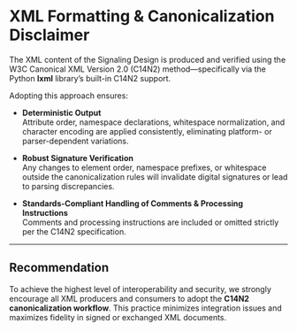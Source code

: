 # XML Formatting & Canonicalization Disclaimer

The XML content of the Signaling Design is produced and verified using the W3C Canonical XML Version 2.0 (C14N2) method—specifically via the Python **lxml** library’s built-in C14N2 support. 

Adopting this approach ensures:

- **Deterministic Output**  
  Attribute order, namespace declarations, whitespace normalization, and character encoding are applied consistently, eliminating platform- or parser-dependent variations.

- **Robust Signature Verification**  
  Any changes to element order, namespace prefixes, or whitespace outside the canonicalization rules will invalidate digital signatures or lead to parsing discrepancies.

- **Standards-Compliant Handling of Comments & Processing Instructions**  
  Comments and processing instructions are included or omitted strictly per the C14N2 specification.

---

## Recommendation

To achieve the highest level of interoperability and security, we strongly encourage all XML producers and consumers to adopt the **C14N2 canonicalization workflow**. 
This practice minimizes integration issues and maximizes fidelity in signed or exchanged XML documents.
